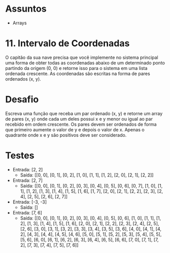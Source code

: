 # Assuntos
- Arrays

# 11. Intervalo de Coordenadas
O capitão da sua nave precisa que você implemente no sistema principal uma forma de obter todas as coordenadas abaixo de um determinado ponto partindo da origem (0, 0) e retorne isso para o sistema em uma lista ordenada crescente. As coordenadas são escritas na forma de pares ordenados (x, y).

# Desafio
Escreva uma função que receba um par ordenado (x, y) e retorne um array de pares (x, y) onde cada um deles possui x e y menor ou igual ao par recebido em ordem crescente.
Os pares devem ser ordenados de forma que primeiro aumente o valor de y e depois o valor de x.
Apenas o quadrante onde x e y são positivos deve ser considerado.

# Testes
- Entrada: [2, 2]
  - Saída: [[0, 0], [0, 1], [0, 2], [1, 0], [1, 1], [1, 2], [2, 0], [2, 1], [2, 2]]
- Entrada: [2, 7]
  - Saída: [[0, 0], [0, 1], [0, 2], [0, 3], [0, 4], [0, 5], [0, 6], [0, 7], [1, 0], [1, 1], [1, 2], [1, 3], [1, 4], [1, 5], [1, 6], [1, 7], [2, 0], [2, 1], [2, 2], [2, 3], [2, 4], [2, 5], [2, 6], [2, 7]]
- Entrada: [-3, -3]
  - Saída: []
- Entrada: [7, 6]
  - Saída: [[0, 0], [0, 1], [0, 2], [0, 3], [0, 4], [0, 5], [0, 6], [1, 0], [1, 1], [1, 2], [1, 3], [1, 4], [1, 5], [1, 6], [2, 0], [2, 1], [2, 2], [2, 3], [2, 4], [2, 5], [2, 6], [3, 0], [3, 1], [3, 2], [3, 3], [3, 4], [3, 5], [3, 6], [4, 0], [4, 1], [4, 2], [4, 3], [4, 4], [4, 5], [4, 6], [5, 0], [5, 1], [5, 2], [5, 3], [5, 4], [5, 5], [5, 6], [6, 0], [6, 1], [6, 2], [6, 3], [6, 4], [6, 5], [6, 6], [7, 0], [7, 1], [7, 2], [7, 3], [7, 4], [7, 5], [7, 6]]